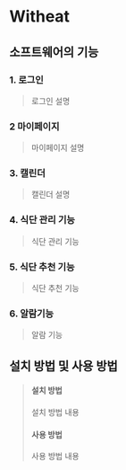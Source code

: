 # Witheat

## 소프트웨어의 기능
### 1. 로그인
> 로그인 설명
### 2 마이페이지
> 마이페이지 설명
### 3. 캘린더
> 캘린더 설명
### 4. 식단 관리 기능
> 식단 관리 기능
### 5. 식단 추천 기능
> 식단 추천 기능
### 6. 알람기능
> 알람 기능
## 설치 방법 및 사용 방법
> #### 설치 방법
> 설치 방법 내용
> #### 사용 방법
> 사용 방법 내용
